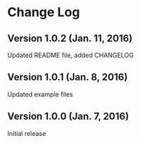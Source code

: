 # Change Log

## Version 1.0.2 (Jan. 11, 2016)
Updated README file, added CHANGELOG

## Version 1.0.1 (Jan. 8, 2016)
Updated example files

## Version 1.0.0 (Jan. 7, 2016)
Initial release
